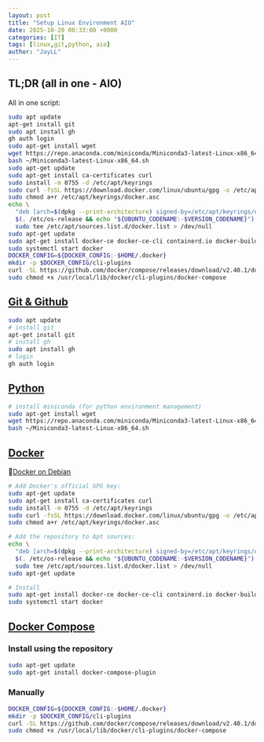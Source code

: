 ```yaml
---
layout: post
title: "Setup Linux Environment AIO"
date: 2025-10-20 00:33:00 +0000
categories: [IT]
tags: [linux,git,python, aio]
author: "JayLL"
---
```


## TL;DR (all in one - AIO)

All in one script:

```bash
sudo apt update
apt-get install git
sudo apt install gh
gh auth login
sudo apt-get install wget
wget https://repo.anaconda.com/miniconda/Miniconda3-latest-Linux-x86_64.sh
bash ~/Miniconda3-latest-Linux-x86_64.sh
sudo apt-get update
sudo apt-get install ca-certificates curl
sudo install -m 0755 -d /etc/apt/keyrings
sudo curl -fsSL https://download.docker.com/linux/ubuntu/gpg -o /etc/apt/keyrings/docker.asc
sudo chmod a+r /etc/apt/keyrings/docker.asc
echo \
  "deb [arch=$(dpkg --print-architecture) signed-by=/etc/apt/keyrings/docker.asc] https://download.docker.com/linux/ubuntu \
  $(. /etc/os-release && echo "${UBUNTU_CODENAME:-$VERSION_CODENAME}") stable" | \
  sudo tee /etc/apt/sources.list.d/docker.list > /dev/null
sudo apt-get update
sudo apt-get install docker-ce docker-ce-cli containerd.io docker-buildx-plugin docker-compose-plugin
sudo systemctl start docker
DOCKER_CONFIG=${DOCKER_CONFIG:-$HOME/.docker}
mkdir -p $DOCKER_CONFIG/cli-plugins
curl -SL https://github.com/docker/compose/releases/download/v2.40.1/docker-compose-linux-x86_64 -o $DOCKER_CONFIG/cli-plugins/docker-compose
sudo chmod +x /usr/local/lib/docker/cli-plugins/docker-compose
```

## [Git & Github](https://git-scm.com/install/linux.html)

``` bash
sudo apt update
# install git
apt-get install git
# install gh
sudo apt install gh
# login
gh auth login
```

## [Python](https://www.anaconda.com/docs/getting-started/miniconda/install#linux-terminal-installer)

```bash
# install miniconda (for python environment management)
sudo apt-get install wget
wget https://repo.anaconda.com/miniconda/Miniconda3-latest-Linux-x86_64.sh
bash ~/Miniconda3-latest-Linux-x86_64.sh
```

## [Docker](https://docs.docker.com/engine/install/ubuntu/)

🫵[Docker on Debian](https://docs.docker.com/engine/install/debian/)

```bash
# Add Docker's official GPG key:
sudo apt-get update
sudo apt-get install ca-certificates curl
sudo install -m 0755 -d /etc/apt/keyrings
sudo curl -fsSL https://download.docker.com/linux/ubuntu/gpg -o /etc/apt/keyrings/docker.asc
sudo chmod a+r /etc/apt/keyrings/docker.asc

# Add the repository to Apt sources:
echo \
  "deb [arch=$(dpkg --print-architecture) signed-by=/etc/apt/keyrings/docker.asc] https://download.docker.com/linux/ubuntu \
  $(. /etc/os-release && echo "${UBUNTU_CODENAME:-$VERSION_CODENAME}") stable" | \
  sudo tee /etc/apt/sources.list.d/docker.list > /dev/null 
sudo apt-get update

# Install
sudo apt-get install docker-ce docker-ce-cli containerd.io docker-buildx-plugin docker-compose-plugin
sudo systemctl start docker
```

## [Docker Compose](https://docs.docker.com/compose/install/linux/)

### Install using the repository

```bash
sudo apt-get update
sudo apt-get install docker-compose-plugin
```

### Manually

```bash
DOCKER_CONFIG=${DOCKER_CONFIG:-$HOME/.docker}
mkdir -p $DOCKER_CONFIG/cli-plugins
curl -SL https://github.com/docker/compose/releases/download/v2.40.1/docker-compose-linux-x86_64 -o $DOCKER_CONFIG/cli-plugins/docker-compose
sudo chmod +x /usr/local/lib/docker/cli-plugins/docker-compose
```